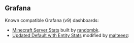 Grafana
-------

Known compatible Grafana (v9) dashboards:

- [Minecraft Server Stats] built by [randombk].
- [Updated Default with Entity Stats] modified by [malteeez]: 


[Minecraft Server Stats]: https://grafana.com/grafana/dashboards/16508-minecraft-server-stats/
[randombk]: https://github.com/randombk
[Updated Default with Entity Stats]: https://gist.github.com/MalTeeez/dd461e4224fd2b60d93325922c36f6f9
[malteeez]: https://github.com/malteeez